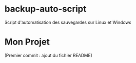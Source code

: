 # backup-auto-script
Script d'automatisation des sauvegardes sur Linux et Windows
  
# Mon Projet  
(Premier commit : ajout du fichier README)  

